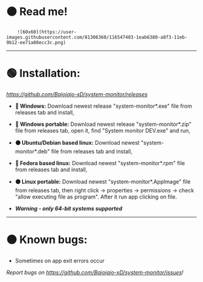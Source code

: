# 🟠 Read me! 
        ![60x60](https://user-images.githubusercontent.com/81306360/116547403-1eab6380-a8f3-11eb-9b12-ee71a08ecc3c.png) 

--------------------------
# 🟢 Installation:
*https://github.com/Bajojajo-xD/system-monitor/releases*
- **🔵 Windows:** Download newest release "system-monitor*.exe" file from releases tab and install,
- **🔵 Windows portable:** Download newest release "system-monitor*.zip" file from releases tab, open it, find "System monitor DEV.exe" and run,
- **🟠 Ubuntu/Debian based linux:** Download newest "system-monitor*.deb" file from releases tab and install,
- **🧿 Fedora based linux:** Download newest "system-monitor*.rpm" file from releases tab and install,
- **🟠 Linux portable:** Download newest "system-monitor*.AppImage" file from releases tab, then right click -> properties -> permissions -> check "allow executing file as program". After it run app clicking on file.

- ***Warning - only 64-bit systems supported***

---------------------------
# 🟠 Known bugs:

- Sometimes on app exit errors occur

*Report bugs on https://github.com/Bajojajo-xD/system-monitor/issues!*
